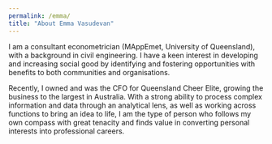 ```yaml
---
permalink: /emma/
title: "About Emma Vasudevan"
---
```


I am a consultant econometrician (MAppEmet, University of Queensland), with a background in civil engineering. I have a keen interest in developing and increasing social good by identifying and fostering opportunities with benefits to both communities and organisations.

Recently, I owned and was the CFO for Queensland Cheer Elite, growing the business to the largest in Australia. With a strong ability to process complex information and data through an analytical lens, as well as working across functions to bring an idea to life, I am the type of person who follows my own compass with great tenacity and finds value in converting personal interests into professional careers.
